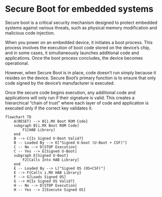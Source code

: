 # Secure Boot for embedded systems

Secure boot is a critical security mechanism designed to protect embedded systems against various threats, such as physical memory modification and malicious code injection.

When you power on an embedded device, it initiates a boot process. This process involves the execution of boot code stored on the device’s chip, and in some cases, it simultaneously launches additional code and applications. Once the boot process concludes, the device becomes operational.

However, when Secure Boot is in place, code doesn’t run simply because it resides on the device. Secure Boot’s primary function is to ensure that only code signed by the device’s manufacturer is executed.

Once the secure code begins execution, any additional code and applications will only run if their signature is valid. This creates a hierarchical “chain of trust” where each layer of code and application is executed only if the correct key validates it.

```mermaid
flowchart TD
    A(RESET) --> B{i.MX Boot ROM Code}
    subgraph B[i.MX Boot ROM Code]
        F1[HAB Library]
    end
    B --> C{Is Signed U-Boot Valid?}
    B -- Loaded By --> K["Signed U-boot (U-Boot + CSF)"]
    C -- No --> D[STOP Execution]
    C -- Yes --> E[Signed U-Boot]
    subgraph E[Signed U-Boot]
        F2[Calls Into HAB Library]
    end
    E -- Loaded By --> L["Signed OS (OS+CSF)"]
    E --> F{Calls i.MX HAB Library}
    F --> G[Loads Signed OS]
    G --> H{Is Signed OS Valid?}
    H -- No --> D[STOP Execution]
    H -- Yes --> I[Execute Signed OS]
```

<br> <br>
